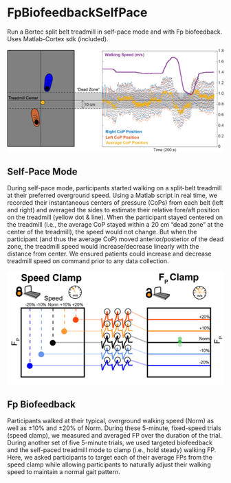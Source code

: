 # FpBiofeedbackSelfPace

Run a Bertec split belt treadmill in self-pace mode and with Fp biofeedback. Uses Matlab-Cortex sdk (included). 

![SelfPace](/img/SelfPace.png)
## Self-Pace Mode
During self-pace mode, participants started walking on a split-belt treadmill at their preferred overground speed. Using a Matlab script in real time, we recorded their instantaneous centers of pressure (CoPs) from each belt (left and right) and averaged the sides to estimate their relative fore/aft position on the treadmill (yellow dot & line). When the participant stayed centered on the treadmill (i.e., the average CoP stayed within a 20 cm “dead zone” at the center of the treadmill), the speed would not change. But when the participant (and thus the average CoP) moved anterior/posterior of the dead zone, the treadmill speed would increase/decrease linearly with the distance from center. We ensured patients could increase and decrease treadmill speed on command prior to any data collection.  

![SpeedFpClamp](/img/SpeedFpClamp.png)
## Fp Biofeedback
Participants walked at their typical, overground walking speed (Norm) as well as ±10% and ±20% of Norm. During these 5-minute, fixed-speed trials (speed clamp), we measured and averaged FP over the duration of the trial. During another set of five 5-minute trials, we used targeted biofeedback and the self-paced treadmill mode to clamp (i.e., hold steady) walking FP. Here, we asked participants to target each of their average FPs from the speed clamp while allowing participants to naturally adjust their walking speed to maintain a normal gait pattern. 